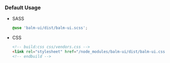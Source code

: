 ### Default Usage

- SASS

  ```scss
  @use 'balm-ui/dist/balm-ui.scss';
  ```

- CSS

  ```html
  <!-- build:css css/vendors.css -->
  <link rel="stylesheet" href="/node_modules/balm-ui/dist/balm-ui.css" />
  <!-- endbuild -->
  ```
